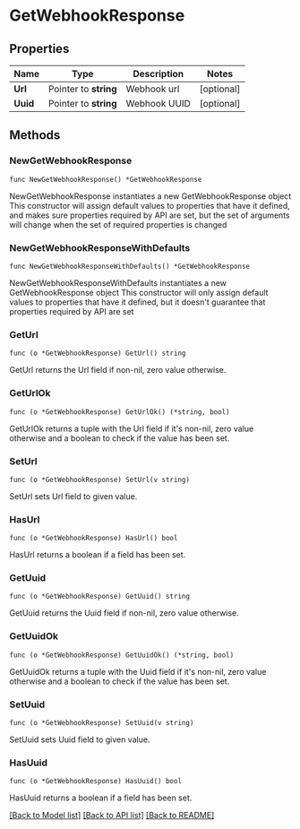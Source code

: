 # GetWebhookResponse

## Properties

Name | Type | Description | Notes
------------ | ------------- | ------------- | -------------
**Url** | Pointer to **string** | Webhook url | [optional] 
**Uuid** | Pointer to **string** | Webhook UUID | [optional] 

## Methods

### NewGetWebhookResponse

`func NewGetWebhookResponse() *GetWebhookResponse`

NewGetWebhookResponse instantiates a new GetWebhookResponse object
This constructor will assign default values to properties that have it defined,
and makes sure properties required by API are set, but the set of arguments
will change when the set of required properties is changed

### NewGetWebhookResponseWithDefaults

`func NewGetWebhookResponseWithDefaults() *GetWebhookResponse`

NewGetWebhookResponseWithDefaults instantiates a new GetWebhookResponse object
This constructor will only assign default values to properties that have it defined,
but it doesn't guarantee that properties required by API are set

### GetUrl

`func (o *GetWebhookResponse) GetUrl() string`

GetUrl returns the Url field if non-nil, zero value otherwise.

### GetUrlOk

`func (o *GetWebhookResponse) GetUrlOk() (*string, bool)`

GetUrlOk returns a tuple with the Url field if it's non-nil, zero value otherwise
and a boolean to check if the value has been set.

### SetUrl

`func (o *GetWebhookResponse) SetUrl(v string)`

SetUrl sets Url field to given value.

### HasUrl

`func (o *GetWebhookResponse) HasUrl() bool`

HasUrl returns a boolean if a field has been set.

### GetUuid

`func (o *GetWebhookResponse) GetUuid() string`

GetUuid returns the Uuid field if non-nil, zero value otherwise.

### GetUuidOk

`func (o *GetWebhookResponse) GetUuidOk() (*string, bool)`

GetUuidOk returns a tuple with the Uuid field if it's non-nil, zero value otherwise
and a boolean to check if the value has been set.

### SetUuid

`func (o *GetWebhookResponse) SetUuid(v string)`

SetUuid sets Uuid field to given value.

### HasUuid

`func (o *GetWebhookResponse) HasUuid() bool`

HasUuid returns a boolean if a field has been set.


[[Back to Model list]](../README.md#documentation-for-models) [[Back to API list]](../README.md#documentation-for-api-endpoints) [[Back to README]](../README.md)


